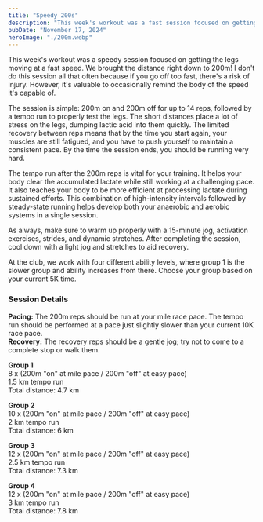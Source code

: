 ```yaml
---
title: "Speedy 200s"
description: "This week's workout was a fast session focused on getting the legs moving at a fast speed"
pubDate: "November 17, 2024"
heroImage: "./200m.webp"
---
```


This week's workout was a speedy session focused on getting the legs moving at a fast speed. We brought the distance right down to 200m! I don't do this session all that often because if you go off too fast, there's a risk of injury. However, it's valuable to occasionally remind the body of the speed it's capable of.

The session is simple: 200m on and 200m off for up to 14 reps, followed by a tempo run to properly test the legs. The short distances place a lot of stress on the legs, dumping lactic acid into them quickly. The limited recovery between reps means that by the time you start again, your muscles are still fatigued, and you have to push yourself to maintain a consistent pace. By the time the session ends, you should be running very hard.

The tempo run after the 200m reps is vital for your training. It helps your body clear the accumulated lactate while still working at a challenging pace. It also teaches your body to be more efficient at processing lactate during sustained efforts. This combination of high-intensity intervals followed by steady-state running helps develop both your anaerobic and aerobic systems in a single session.

As always, make sure to warm up properly with a 15-minute jog, activation exercises, strides, and dynamic stretches. After completing the session, cool down with a light jog and stretches to aid recovery.

At the club, we work with four different ability levels, where group 1 is the slower group and ability increases from there. Choose your group based on your current 5K time.

### Session Details

**Pacing:** The 200m reps should be run at your mile race pace. The tempo run should be performed at a pace just slightly slower than your current 10K race pace.  
**Recovery:** The recovery reps should be a gentle jog; try not to come to a complete stop or walk them.

**Group 1**  
8 x (200m "on" at mile pace / 200m "off" at easy pace)  
1.5 km tempo run  
Total distance: 4.7 km  

**Group 2**  
10 x (200m "on" at mile pace / 200m "off" at easy pace)  
2 km tempo run  
Total distance: 6 km  

**Group 3**  
12 x (200m "on" at mile pace / 200m "off" at easy pace)  
2.5 km tempo run  
Total distance: 7.3 km

**Group 4**  
12 x (200m "on" at mile pace / 200m "off" at easy pace)  
3 km tempo run  
Total distance: 7.8 km